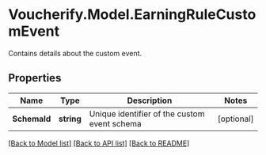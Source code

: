 # Voucherify.Model.EarningRuleCustomEvent
Contains details about the custom event.

## Properties

Name | Type | Description | Notes
------------ | ------------- | ------------- | -------------
**SchemaId** | **string** | Unique identifier of the custom event schema | [optional] 

[[Back to Model list]](../../README.md#documentation-for-models) [[Back to API list]](../../README.md#documentation-for-api-endpoints) [[Back to README]](../../README.md)

